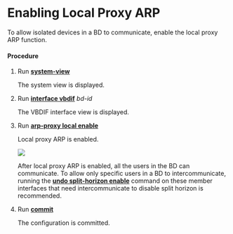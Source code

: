 Enabling Local Proxy ARP
========================

To allow isolated devices in a BD to communicate, enable the local proxy ARP function.

#### Procedure

1. Run [**system-view**](cmdqueryname=system-view)
   
   
   
   The system view is displayed.
2. Run [**interface vbdif**](cmdqueryname=interface+vbdif) *bd-id*
   
   
   
   The VBDIF interface view is displayed.
3. Run [**arp-proxy local enable**](cmdqueryname=arp-proxy+local+enable)
   
   
   
   Local proxy ARP is enabled.
   
   
   
   ![](../../../../public_sys-resources/note_3.0-en-us.png) 
   
   After local proxy ARP is enabled, all the users in the BD can communicate. To allow only specific users in a BD to intercommunicate, running the [**undo
   split-horizon enable**](cmdqueryname=undo+split-horizon+enable) command on these member interfaces that need intercommunicate to disable split horizon is recommended.
4. Run [**commit**](cmdqueryname=commit)
   
   
   
   The configuration is committed.